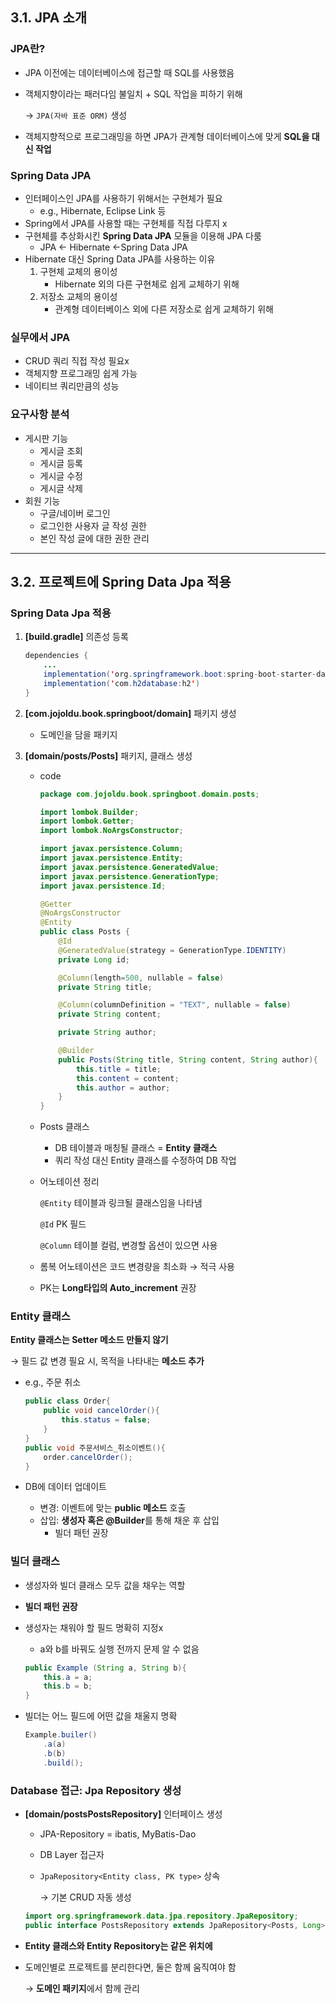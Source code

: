 ## 3.1. JPA 소개

### JPA란?

- JPA 이전에는 데이터베이스에 접근할 때 SQL를 사용했음
- 객체지향이라는 패러다임 불일치 + SQL 작업을 피하기 위해
    
    → `JPA(자바 표준 ORM)` 생성
    
- 객체지향적으로 프로그래밍을 하면 JPA가 관계형 데이터베이스에 맞게 **SQL을 대신 작업**


### Spring Data JPA

- 인터페이스인 JPA를 사용하기 위해서는 구현체가 필요
    - e.g., Hibernate, Eclipse Link 등
- Spring에서 JPA를 사용할 때는 구현체를 직접 다루지 x
- 구현체를 추상화시킨 **Spring Data JPA** 모듈을 이용해 JPA 다룸
    - JPA ← Hibernate ←Spring Data JPA
- Hibernate 대신 Spring Data JPA를 사용하는 이유
    1. 구현체 교체의 용이성
        - Hibernate 외의 다른 구현체로 쉽게 교체하기 위해
    2. 저장소 교체의 용이성
        - 관계형 데이터베이스 외에 다른 저장소로 쉽게 교체하기 위해


### 실무에서 JPA

- CRUD 쿼리 직접 작성 필요x
- 객체지향 프로그래밍 쉽게 가능
- 네이티브 쿼리만큼의 성능


### 요구사항 분석

- 게시판 기능
    - 게시글 조회
    - 게시글 등록
    - 게시글 수정
    - 게시글 삭제
- 회원 기능
    - 구글/네이버 로그인
    - 로그인한 사용자 글 작성 권한
    - 본인 작성 글에 대한 권한 관리


---


## 3.2. 프로젝트에 Spring Data Jpa 적용

### Spring Data Jpa 적용

1. **[build.gradle]** 의존성 등록
    
    ```java
    dependencies {
        ...
        implementation('org.springframework.boot:spring-boot-starter-data-jpa')
        implementation('com.h2database:h2')
    }
    ```
    

2. **[com.jojoldu.book.springboot/domain]** 패키지 생성
    - 도메인을 담을 패키지

3. **[domain/posts/Posts]** 패키지, 클래스 생성
    - code
        
        ```java
        package com.jojoldu.book.springboot.domain.posts;
        
        import lombok.Builder;
        import lombok.Getter;
        import lombok.NoArgsConstructor;
        
        import javax.persistence.Column;
        import javax.persistence.Entity;
        import javax.persistence.GeneratedValue;
        import javax.persistence.GenerationType;
        import javax.persistence.Id;
        
        @Getter
        @NoArgsConstructor
        @Entity
        public class Posts {
            @Id 
            @GeneratedValue(strategy = GenerationType.IDENTITY)
            private Long id;
        
            @Column(length=500, nullable = false)
            private String title;
        
            @Column(columnDefinition = "TEXT", nullable = false)
            private String content;
        
            private String author;
        
            @Builder
            public Posts(String title, String content, String author){
                this.title = title;
                this.content = content;
                this.author = author;
            }
        }
        ```
        
    - Posts 클래스
        - DB 테이블과 매칭될 클래스 = **Entity 클래스**
        - 쿼리 작성 대신 Entity 클래스를 수정하여 DB 작업
    - 어노테이션 정리
        
        `@Entity` 테이블과 링크될 클래스임을 나타냄
        
        `@Id` PK 필드
        
        `@Column` 테이블 컬럼, 변경할 옵션이 있으면 사용
        
    - 롬복 어노테이션은 코드 변경량을 최소화 → 적극 사용
    - PK는 **Long타입의 Auto_increment** 권장
    


### Entity 클래스

**Entity 클래스는 Setter 메소드 만들지 않기**

→ 필드 값 변경 필요 시, 목적을 나타내는 **메소드 추가**

- e.g., 주문 취소
    
    ```java
    public class Order{
    	public void cancelOrder(){
    		this.status = false;
    	}
    }
    public void 주문서비스_취소이벤트(){
    	order.cancelOrder();
    }
    ```
    
- DB에 데이터 업데이트
    - 변경: 이벤트에 맞는 **public 메소드** 호출
    - 삽입: **생성자 혹은 @Builder**를 통해 채운 후 삽입
        - 빌더 패턴 권장


### 빌더 클래스

- 생성자와 빌더 클래스 모두 값을 채우는 역할
- **빌더 패턴 권장**
- 생성자는 채워야 할 필드 명확히 지정x
    - a와 b를 바꿔도 실행 전까지 문제 알 수 없음
    
    ```java
    public Example (String a, String b){
    	this.a = a;
    	this.b = b;
    }
    ```
    
- 빌더는 어느 필드에 어떤 값을 채울지 명확
    
    ```java
    Example.builer()
    	.a(a)
    	.b(b)
    	.build();
    ```
    


### Database 접근: Jpa Repository 생성

- **[domain/postsPostsRepository]** 인터페이스 생성
    - JPA-Repository = ibatis, MyBatis-Dao
    - DB Layer 접근자
    - `JpaRepository<Entity class, PK type>` 상속
        
        → 기본 CRUD 자동 생성
        
    
    ```java
    import org.springframework.data.jpa.repository.JpaRepository;
    public interface PostsRepository extends JpaRepository<Posts, Long>{ }
    ```
    
- **Entity 클래스와 Entity Repository는 같은 위치에**
- 도메인별로 프로젝트를 분리한다면, 둘은 함께 움직여야 함
    
    → **도메인 패키지**에서 함께 관리

